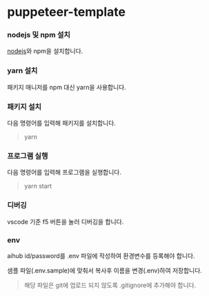 # puppeteer-template

### nodejs 및 npm 설치

[nodejs](https://nodejs.org)와 npm을 설치합니다.

### yarn 설치

패키지 매니저를 npm 대신 yarn을 사용합니다.

### 패키지 설치

다음 명령어를 입력해 패키지를 설치합니다.

> yarn

### 프로그램 실행

다음 명령어를 입력해 프로그램을 실행합니다.

> yarn start

### 디버깅

vscode 기준 f5 버튼을 눌러 디버깅을 합니다.

### env

aihub id/password를 .env 파일에 작성하여 환경변수를 등록해야 합니다.

샘플 파일(.env.sample)에 맞춰서 복사후 이름을 변경(.env)하여 저장합니다.

> 해당 파일은 git에 업로드 되지 않도록 .gitignore에 추가해야 합니다.
